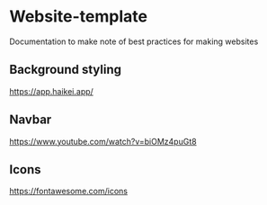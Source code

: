 # Website-template
Documentation to make note of best practices for making websites

## Background styling
https://app.haikei.app/

## Navbar
https://www.youtube.com/watch?v=biOMz4puGt8

## Icons
https://fontawesome.com/icons
